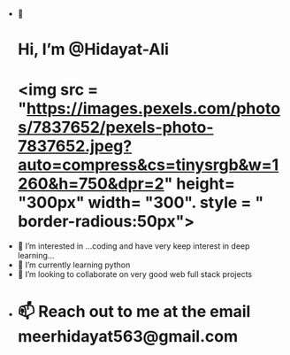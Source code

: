 - 👋 <h1>Hi, I’m @Hidayat-Ali<h1>
  <img src = "https://images.pexels.com/photos/7837652/pexels-photo-7837652.jpeg?auto=compress&cs=tinysrgb&w=1260&h=750&dpr=2" height= "300px" width= "300". style = " border-radious:50px"></img>
- 👀 I’m interested in ...coding and have very keep interest in deep learning...
- 🌱 I’m currently learning python
- 💞️ I’m looking to collaborate on very good web full stack projects
- <h1>📫 Reach out to me at the email meerhidayat563@gmail.com</h1>



